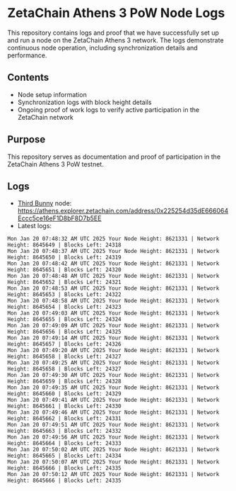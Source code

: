 # ZetaChain Athens 3 PoW Node Logs
This repository contains logs and proof that we have successfully set up and run a node on the ZetaChain Athens 3 network. The logs demonstrate continuous node operation, including synchronization details and performance.

## Contents
- Node setup information
- Synchronization logs with block height details
- Ongoing proof of work logs to verify active participation in the ZetaChain network

## Purpose
This repository serves as documentation and proof of participation in the ZetaChain Athens 3 PoW testnet.

## Logs

- [Third Bunny](https://thirdbunny.xyz/) node: https://athens.explorer.zetachain.com/address/0x225254d35dE666064Eccc5ce16eF1D8bF8D7b5EE
- Latest logs:
```
Mon Jan 20 07:48:32 AM UTC 2025 Your Node Height: 8621331 | Network Height: 8645649 | Blocks Left: 24318
Mon Jan 20 07:48:37 AM UTC 2025 Your Node Height: 8621331 | Network Height: 8645650 | Blocks Left: 24319
Mon Jan 20 07:48:42 AM UTC 2025 Your Node Height: 8621331 | Network Height: 8645651 | Blocks Left: 24320
Mon Jan 20 07:48:48 AM UTC 2025 Your Node Height: 8621331 | Network Height: 8645652 | Blocks Left: 24321
Mon Jan 20 07:48:53 AM UTC 2025 Your Node Height: 8621331 | Network Height: 8645653 | Blocks Left: 24322
Mon Jan 20 07:48:58 AM UTC 2025 Your Node Height: 8621331 | Network Height: 8645654 | Blocks Left: 24323
Mon Jan 20 07:49:03 AM UTC 2025 Your Node Height: 8621331 | Network Height: 8645655 | Blocks Left: 24324
Mon Jan 20 07:49:09 AM UTC 2025 Your Node Height: 8621331 | Network Height: 8645656 | Blocks Left: 24325
Mon Jan 20 07:49:14 AM UTC 2025 Your Node Height: 8621331 | Network Height: 8645657 | Blocks Left: 24326
Mon Jan 20 07:49:20 AM UTC 2025 Your Node Height: 8621331 | Network Height: 8645658 | Blocks Left: 24327
Mon Jan 20 07:49:25 AM UTC 2025 Your Node Height: 8621331 | Network Height: 8645658 | Blocks Left: 24327
Mon Jan 20 07:49:30 AM UTC 2025 Your Node Height: 8621331 | Network Height: 8645659 | Blocks Left: 24328
Mon Jan 20 07:49:35 AM UTC 2025 Your Node Height: 8621331 | Network Height: 8645660 | Blocks Left: 24329
Mon Jan 20 07:49:41 AM UTC 2025 Your Node Height: 8621331 | Network Height: 8645661 | Blocks Left: 24330
Mon Jan 20 07:49:46 AM UTC 2025 Your Node Height: 8621331 | Network Height: 8645662 | Blocks Left: 24331
Mon Jan 20 07:49:51 AM UTC 2025 Your Node Height: 8621331 | Network Height: 8645663 | Blocks Left: 24332
Mon Jan 20 07:49:56 AM UTC 2025 Your Node Height: 8621331 | Network Height: 8645664 | Blocks Left: 24333
Mon Jan 20 07:50:02 AM UTC 2025 Your Node Height: 8621331 | Network Height: 8645665 | Blocks Left: 24334
Mon Jan 20 07:50:07 AM UTC 2025 Your Node Height: 8621331 | Network Height: 8645666 | Blocks Left: 24335
Mon Jan 20 07:50:12 AM UTC 2025 Your Node Height: 8621331 | Network Height: 8645666 | Blocks Left: 24335
```
